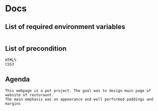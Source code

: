 # Docs


## List of required environment variables

```

```

## List of precondition

```
HTML5
CSS3
```

## Agenda

```
This webpage is a pet project. The goal was to design main page of website of restoraunt.
The main emphasis was on appearance and well performed paddings and margins
```
